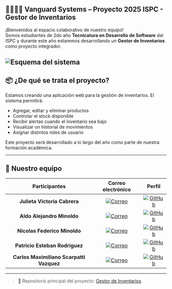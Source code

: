 ## 👨‍💻👩‍💻 Vanguard Systems – Proyecto 2025 ISPC - Gestor de Inventarios

¡Bienvenidos al espacio colaborativo de nuestro equipo!  
Somos estudiantes de 2do año **Tecnicatura en Desarrollo de Software** del ISPC y durante este año estaremos desarrollando un **Gestor de Inventarios** como proyecto integrador.

![Esquema del sistema](https://media.licdn.com/dms/image/v2/D4E12AQFjgF1zpKkfNA/article-inline_image-shrink_1500_2232/article-inline_image-shrink_1500_2232/0/1702434135345?e=1750896000&v=beta&t=DC9Ec1eil4inftPHcNT3P-CXhWR1fEY_j20u2Tryn8o)
---

## 📦 ¿De qué se trata el proyecto?

Estamos creando una aplicación web para la gestión de inventarios. El sistema permitirá:

- Agregar, editar y eliminar productos
- Controlar el stock disponible
- Recibir alertas cuando el inventario sea bajo
- Visualizar un historial de movimientos
- Asignar distintos roles de usuario

Este proyecto será desarrollado a lo largo del año como parte de nuestra formación académica.

---

## 🤝 Nuestro equipo

|Participantes|Correo electrónico|Perfil|
|:---:|:---:|:---:|
|**Julieta Victoria Cabrera**|[![Correo](https://img.shields.io/badge/correo-red?style=for-the-badge&logo=gmail&logoColor=white)](mailto:juliecabrera56@gmail.com )|[![GitHub](https://img.shields.io/badge/GitHub-black?style=for-the-badge&logo=github&logoColor=white)](https://github.com/JuliCabrera)|
|**Aldo Alejandro Minoldo**|[![Correo](https://img.shields.io/badge/correo-red?style=for-the-badge&logo=gmail&logoColor=white)](mailto:minoldoaldo@gmail.com)|[![GitHub](https://img.shields.io/badge/GitHub-black?style=for-the-badge&logo=github&logoColor=white)](https://github.com/AAMinoldo)|
|**Nicolas Federico Minoldo**|[![Correo](https://img.shields.io/badge/correo-red?style=for-the-badge&logo=gmail&logoColor=white)](mailto:minoldonico@gmail.com)| [![GitHub](https://img.shields.io/badge/GitHub-black?style=for-the-badge&logo=github&logoColor=white)](https://github.com/NicolasMinoldo)|
|**Patricio Esteban Rodriguez**|[![Correo](https://img.shields.io/badge/correo-red?style=for-the-badge&logo=gmail&logoColor=white)](Mailto:rpatricioesteban@gmail.com)| [![GitHub](https://img.shields.io/badge/GitHub-black?style=for-the-badge&logo=github&logoColor=white)](https://github.com/1PatoRod)|
|**Carlos Maximiliano Scarpatti Vazquez**|[![Correo](https://img.shields.io/badge/correo-red?style=for-the-badge&logo=gmail&logoColor=white)](mailto:maxi.scarpatti@gmail.com)| [![GitHub](https://img.shields.io/badge/GitHub-black?style=for-the-badge&logo=github&logoColor=white)](https://github.com/MaxiScarpatti)|


</div>

---

> 📌 Repositorio principal del proyecto: [Gestor de Inventarios](https://github.com/Vanguard-Systems-Dos)
